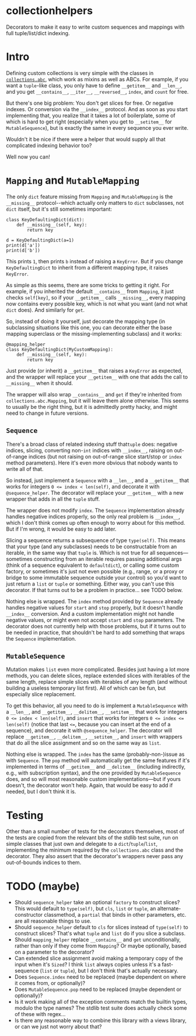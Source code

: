 # collectionhelpers
Decorators to make it easy to write custom sequences and mappings with full tuple/list/dict indexing.

# Intro

Defining custom collections is very simple with the classes in [`collections.abc`](https://docs.python.org/3/library/collections.abc.html), which work as mixins as well as ABCs. For example, if you want a `tuple`-like class, you only have to define `__getitem__` and `__len__`, and you get `__contains__`, `__iter__`, `__reversed__`, `index`, and `count` for free.

But there's one big problem: You don't get slices for free. Or negative indexes. Or conversion via the `__index__` protocol. And as soon as you start implementing that, you realize that it takes a lot of boilerplate, some of which is hard to get right (especially when you get to `__setitem__` for `MutableSequence`), but is exactly the same in every sequence you ever write.

Wouldn't it be nice if there were a helper that would supply all that complicated indexing behavior too?

Well now you can!

# `Mapping` and `MutableMapping`

The only `dict` feature missing from `Mapping` and `MutableMapping` is the `__missing__` protocol--which actually only matters to `dict` subclasses, not `dict` itself, but it's still sometimes important:

    class KeyDefaultingDict(dict):
        def __missing__(self, key):
	        return key

    d = KeyDefaultingDict(a=1)
    print(d['a'])
	print(d['b'])

This prints `1`, then prints `b` instead of raising a `KeyError`. But if you change `KeyDefaultingDict` to inherit from a different mapping type, it raises `KeyError`.

As simple as this seems, there are some tricks to getting it right. For example, if you inherited the default `__contains__` from `Mapping`, it just checks `self[key]`, so if your `__getitem__` calls `__missing__`, every mapping now contains every possible key, which is not what you want (and not what `dict` does). And similarly for `get`.

So, instead of doing it yourself, just decorate the mapping type (in subclassing situations like this one, you can decorate either the base mapping superclass or the missing-implementing subclass) and it works:

    @mapping_helper
    class KeyDefaultingDict(MyCustomMapping):
        def __missing__(self, key):
            return key

Just provide (or inherit) a `__getitem__` that raises a `KeyError` as expected, and the wrapper will replace your `__getitem__` with one that adds the call to `__missing__` when it should.

The wrapper will also wrap `__contains__` and `get` if they're inherited from `collections.abc.Mapping`, but it will leave them alone otherwise. This seems to usually be the right thing, but it is admittedly pretty hacky, and might need to change in future versions.

## `Sequence`

There's a broad class of related indexing stuff that`tuple` does: negative indices, slicing, converting non-`int` indices with `__index__`, raising on out-of-range indices (but not raising on out-of-range slice start/stop or `index` method parameters). Here it's even more obvious that nobody wants to write all of that.

So instead, just implement a `Sequence` with a `__len__`, and a `__getitem__` that works for integers `0 <= index < len(self)`, and decorate it with `@sequence_helper`. The decorator will replace your `__getitem__` with a new wrapper that adds in all the `tuple` stuff.

The wrapper does not modify `index`. The `Sequence` implementation already handles negative indices properly, so the only real problem is `__index__`, which I don't think comes up often enough to worry about for this method. But if I'm wrong, it would be easy to add later.

Slicing a sequence returns a subsequence of type `type(self)`. This means that your type (and any subclasses) needs to be constructable from an iterable, in the same way that `tuple` is. Which is not true for all sequences—sometimes constructing from an iterable requires passing additional args (think of a sequence equivalent to `defaultdict`), or calling some custom factory, or sometimes it's just not even possible (e.g., range, or a proxy or bridge to some immutable sequence outside your control) so you'd want to just return a `list` or `tuple` or something. Either way, you can't use this decorator. If that turns out to be a problem in practice… see TODO below.

Nothing else is wrapped. The `index` method provided by `Sequence` already handles negative values for `start` and `stop` properly, but it doesn't handle `__index__` conversion. And a custom implementation might not handle negative values, or might even not accept `start` and `stop` parameters. The decorator does not currently help with those problems, but if it turns out to be needed in practice, that shouldn't be hard to add something that wraps the `Sequence` implementation.

## `MutableSequence`

Mutation makes `list` even more complicated. Besides just having a lot more methods, you can delete slices, replace extended slices with iterables of the same length, replace simple slices with iterables of any length (and without building a useless temporary list first). All of which can be fun, but especially slice replacement.

To get this behavior, all you need to do is implement a `MutableSequence` with a `__len__`, and `__getitem__`, `__delitem__`, `__setitem__` that work for integers `0 <= index < len(self)`, and `insert` that works for integers `0 <= index <= len(self)` (notice that last `<=`, because you can insert at the end of a sequence), and decorate it with `@sequence_helper`. The decorator will replace `__getitem__`, `__delitem__`, `__setitem__`, and `insert` with wrappers that do all the slice assignment and so on the same way as `list`.

Nothing else is wrapped. The `index` has the same (probably-non-)issue as with `Sequence`. The `pop` method will automatically get the same features if it's implemented in terms of `__getitem__` and `__delitem__` (including indirectly, e.g., with subscription syntax), and the one provided by `MutableSequence` does, and so will most reasonable custom implementations—but if yours doesn't, the decorator won't help. Again, that would be easy to add if needed, but I don't think it is.

# Testing

Other than a small number of tests for the decorators themselves, most of the tests are copied from the relevant bits of the stdlib test suite, run on simple classes that just own and delegate to a `dict`/`tuple`/`list`, implementing the minimum required by the `collections.abc` class and the decorator. They also assert that the decorator's wrappers never pass any out-of-bounds indices to them.

# TODO (maybe)

 * Should `sequence_helper` take an optional `factory` to construct slices? This would default to `type(self)`, but `cls`, `list` or `tuple`, an alternate-constructor classmethod, a `partial` that binds in other parameters, etc. are all reasonable things to use.
 * Should `sequence_helper` default to `cls` for slices instead of `type(self)` to construct slices? That's what `tuple` and `list` do if you slice a subclass.
 * Should `mapping_helper` replace `__contains__` and `get` unconditionally, rather than only if they come from `Mapping`? Or maybe optionally, based on a parameter to the decorator?
 * Can extended slice assignment avoid making a temporary copy of the input when it's `Sized`? I think `list` always copies unless it's a fast-sequence (`list` or `tuple`), but I don't think that's actually necessary.
 * Does `Sequence.index` need to be replaced (maybe dependent on where it comes from, or optionally)?
 * Does `MutableSequence.pop` need to be replaced (maybe dependent or optionally)?
 * Is it work making all of the exception comments match the builtin types, modulo the type names? The stdlib test suite does actually check some of these with regex…
 * Is there any reasonable way to combine this library with a views library, or can we just not worry about that?
